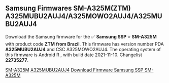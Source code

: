 <h2>Samsung Firmwares SM-A325M(ZTM) A325MUBU2AUJ4/A325MOWO2AUJ4/A325MUBU2AUJ4</h2>
Download the Samsung firmware for the ✅ <strong>Samsung SSP </strong> ⭐ <strong>SM-A325M</strong> with product code <strong>ZTM</strong> <strong> from Brazil</strong>. This firmware has version number PDA <strong>A325MUBU2AUJ4</strong> and CSC A325MOWO2AUJ4. The operating system of this firmware is Android R , with build date 2021-11-10. Changelist <strong>22735277</strong>.


[SM-A325M](https://samfirm.shop/samsung/model/SM-A325M)
[A325MUBU2AUJ4](https://samfirm.shop/samsung/pda/A325MUBU2AUJ4)
[Download Firmware Samsung SSP SM-A325M](https://samfirm.shop/samsung/firmware/473154)

